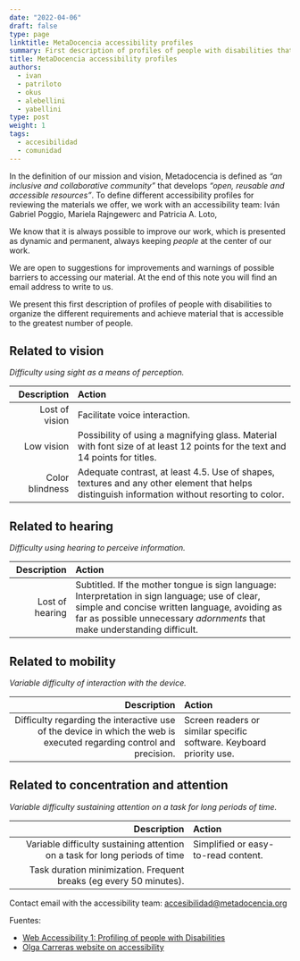 ```yaml
---
date: "2022-04-06"
draft: false
type: page
linktitle: MetaDocencia accessibility profiles
summary: First description of profiles of people with disabilities that help us organize the different requirements and achieve material that is accessible to the greatest number of people.
title: MetaDocencia accessibility profiles
authors: 
  - ivan
  - patriloto
  - okus
  - alebellini
  - yabellini
type: post
weight: 1
tags: 
  - accesibilidad
  - comunidad
---
```


In the definition of our mission and vision, Metadocencia is defined as _“an inclusive and collaborative community”_ that develops _“open, reusable and accessible resources”_. To define different accessibility profiles for reviewing the materials we offer, we work with an accessibility team: Iván Gabriel Poggio, Mariela Rajngewerc and Patricia A. Loto, 

We know that it is always possible to improve our work, which is presented as dynamic and permanent, always keeping _people_ at the center of our work.

We are open to suggestions for improvements and warnings of possible barriers to accessing our material. At the end of this note you will find an email address to write to us.

We present this first description of profiles of people with disabilities to organize the different requirements and achieve material that is accessible to the greatest number of people.

## Related to vision

_Difficulty using sight as a means of perception._

|  Description |  Action  | 
| ---:  | :----------- |
|Lost of vision|Facilitate voice interaction.|
|Low vision |  Possibility of using a magnifying glass. Material with font size of at least 12 points for the text and 14 points for titles.|
|Color blindness | Adequate contrast, at least 4.5. Use of shapes, textures and any other element that helps distinguish information without resorting to color.|

## Related to hearing

_Difficulty using hearing to perceive information._

|  Description |  Action  | 
| ---:  | :----------- |
|Lost of hearing |Subtitled. If the mother tongue is sign language: Interpretation in sign language; use of clear, simple and concise written language, avoiding as far as possible unnecessary _adornments_ that make understanding difficult.|

## Related to mobility

_Variable difficulty of interaction with the device._

|  Description |  Action  |  
| ---:  | :----------- |
|Difficulty regarding the interactive use of the device in which the web is executed regarding control and precision. | Screen readers or similar specific software. Keyboard priority use.|

## Related to concentration and attention

_Variable difficulty sustaining attention on a task for long periods of time._

| Description |  Action  | 
| ---:  | :----------- |
|Variable difficulty sustaining attention on a task for long periods of time | Simplified or easy-to-read content.
Task duration minimization. Frequent breaks (eg every 50 minutes).|

Contact email with the accessibility team: [accesibilidad@metadocencia.org](mailto:accesibilidad@metadocencia.org)

Fuentes:

* [Web Accessibility 1: Profiling of people with Disabilities](https://www.metsuke.com/accesibilidad-web-1-perfilado-de-personas-con-discapacidad/)
* [Olga Carreras website on accessibility](https://olgacarreras.blogspot.com/) 

